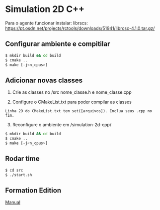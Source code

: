 # Simulation 2D C++

Para o agente funcionar instalar:
librscs:
https://pt.osdn.net/projects/rctools/downloads/51941/librcsc-4.1.0.tar.gz/

## Configurar ambiente e compitilar

```sh
$ mkdir build && cd build
$ cmake ..
$ make [-j<n_cpus>]
```

## Adicionar novas classes

1. Crie as classes no /src nome_classe.h e nome_classe.cpp 

2. Configure o CMakeList.txt para poder compilar as classes
```
Linha 29 do CMakeList.txt tem set([arquivos]). Inclua seus .cpp no fim.
```

3. Reconfigure o ambiente em /simulation-2d-cpp/

```sh
$ mkdir build && cd build
$ cmake ..
$ make [-j<n_cpus>]
```

## Rodar time

```sh
$ cd src
$ ./start.sh
```

## Formation Edition

[Manual](https://github.com/robocin/simulation-2d-cpp/blob/cso-newFormations-65/src/formations-robocin/FormationEdition.md)